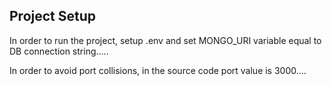 ## Project Setup

In order to run the project, setup .env and set MONGO_URI variable equal to DB connection string.....

In order to avoid port collisions, in the source code port value is 3000....
